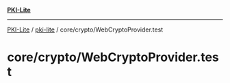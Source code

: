 [**PKI-Lite**](../../../../README.md)

---

[PKI-Lite](../../../../README.md) / [pki-lite](../../../README.md) / core/crypto/WebCryptoProvider.test

# core/crypto/WebCryptoProvider.test
